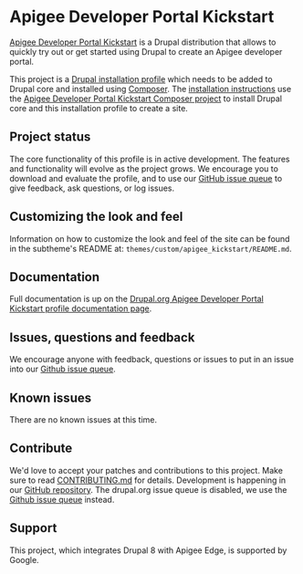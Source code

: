 # Apigee Developer Portal Kickstart

[Apigee Developer Portal Kickstart](http://drupal.org/project/apigee_devportal_kickstart) is a Drupal distribution that allows to quickly try out or get started using Drupal to create an Apigee developer portal.

This project is a [Drupal installation profile](https://www.drupal.org/docs/8/distributions) which needs to be added to Drupal core and installed using [Composer](https://getcomposer.org). The [installation instructions](https://www.drupal.org/docs/8/modules/apigee-developer-portal-kickstart/get-started-with-kickstart)  use the [Apigee Developer Portal Kickstart Composer project](https://github.com/apigee/devportal-kickstart-project-composer) to install Drupal core and this installation profile to create a site.

## Project status

The core functionality of this profile is in active development. The features and functionality will evolve as the project grows. We encourage you to download and evaluate the profile, and to use our [GitHub issue queue](https://github.com/apigee/apigee-devportal-kickstart-drupal/issues) to give feedback, ask questions, or log issues.

## Customizing the look and feel
Information on how to customize the look and feel of the site can be found in the subtheme's README at: `themes/custom/apigee_kickstart/README.md`.

## Documentation

Full documentation is up on the [Drupal.org Apigee Developer Portal Kickstart profile documentation page](https://www.drupal.org/docs/8/modules/apigee-developer-portal-kickstart).

## Issues, questions and feedback

We encourage anyone with feedback, questions or issues to put in an issue into
our [Github issue queue](https://github.com/apigee/apigee-devportal-kickstart-drupal/issues).

## Known issues

There are no known issues at this time.

## Contribute

We'd love to accept your patches and contributions to this project. Make sure to read [CONTRIBUTING.md](CONTRIBUTING.md) for details.
Development is happening in our [GitHub repository](https://github.com/apigee/apigee-devportal-kickstart-drupal). The drupal.org issue
queue is disabled, we use the [Github issue queue](https://github.com/apigee/apigee-devportal-kickstart-drupal/issues) instead.

## Support

This project, which integrates Drupal 8 with Apigee Edge, is supported by Google.
